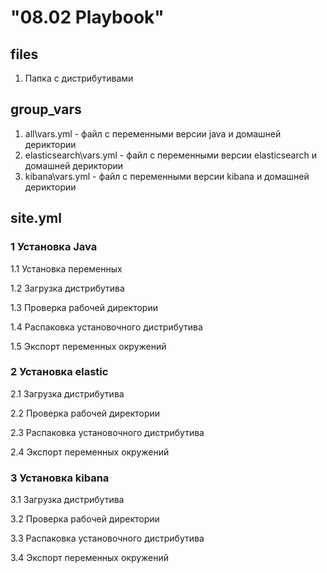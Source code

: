 #  "08.02 Playbook"

## files

1. Папка с дистрибутивами 
 

## group_vars

1. all\vars.yml - файл с переменными версии java и домашней дериктории 
2. elasticsearch\vars.yml - файл с переменными версии elasticsearch и домашней дериктории
3. kibana\vars.yml - файл с переменными версии kibana и домашней дериктории

## site.yml

### 1 Установка Java

1.1 Установка переменных

1.2 Загрузка дистрибутива 

1.3 Проверка рабочей директории

1.4 Распаковка установочного дистрибутива

1.5 Экспорт переменных окружений

### 2 Установка еlastic

2.1 Загрузка дистрибутива 

2.2 Проверка рабочей директории

2.3 Распаковка установочного дистрибутива

2.4 Экспорт переменных окружений  

### 3 Установка kibana

3.1 Загрузка дистрибутива 

3.2 Проверка рабочей директории

3.3 Распаковка установочного дистрибутива

3.4 Экспорт переменных окружений
